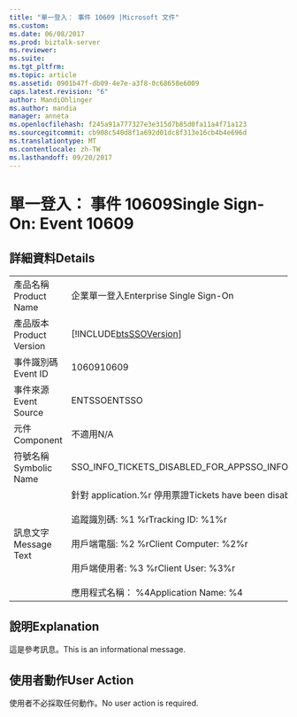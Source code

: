 ```yaml
---
title: "單一登入： 事件 10609 |Microsoft 文件"
ms.custom: 
ms.date: 06/08/2017
ms.prod: biztalk-server
ms.reviewer: 
ms.suite: 
ms.tgt_pltfrm: 
ms.topic: article
ms.assetid: 0901b47f-db09-4e7e-a3f8-0c68658e6009
caps.latest.revision: "6"
author: MandiOhlinger
ms.author: mandia
manager: anneta
ms.openlocfilehash: f245a91a777327e3e315d7b85d0fa11a4f71a123
ms.sourcegitcommit: cb908c540d8f1a692d01dc8f313e16cb4b4e696d
ms.translationtype: MT
ms.contentlocale: zh-TW
ms.lasthandoff: 09/20/2017
---
```

# <a name="single-sign-on-event-10609"></a><span data-ttu-id="b4518-102">單一登入： 事件 10609</span><span class="sxs-lookup"><span data-stu-id="b4518-102">Single Sign-On: Event 10609</span></span>
## <a name="details"></a><span data-ttu-id="b4518-103">詳細資料</span><span class="sxs-lookup"><span data-stu-id="b4518-103">Details</span></span>  
  
|||  
|-|-|  
|<span data-ttu-id="b4518-104">產品名稱</span><span class="sxs-lookup"><span data-stu-id="b4518-104">Product Name</span></span>|<span data-ttu-id="b4518-105">企業單一登入</span><span class="sxs-lookup"><span data-stu-id="b4518-105">Enterprise Single Sign-On</span></span>|  
|<span data-ttu-id="b4518-106">產品版本</span><span class="sxs-lookup"><span data-stu-id="b4518-106">Product Version</span></span>|[!INCLUDE[btsSSOVersion](../includes/btsssoversion-md.md)]|  
|<span data-ttu-id="b4518-107">事件識別碼</span><span class="sxs-lookup"><span data-stu-id="b4518-107">Event ID</span></span>|<span data-ttu-id="b4518-108">10609</span><span class="sxs-lookup"><span data-stu-id="b4518-108">10609</span></span>|  
|<span data-ttu-id="b4518-109">事件來源</span><span class="sxs-lookup"><span data-stu-id="b4518-109">Event Source</span></span>|<span data-ttu-id="b4518-110">ENTSSO</span><span class="sxs-lookup"><span data-stu-id="b4518-110">ENTSSO</span></span>|  
|<span data-ttu-id="b4518-111">元件</span><span class="sxs-lookup"><span data-stu-id="b4518-111">Component</span></span>|<span data-ttu-id="b4518-112">不適用</span><span class="sxs-lookup"><span data-stu-id="b4518-112">N/A</span></span>|  
|<span data-ttu-id="b4518-113">符號名稱</span><span class="sxs-lookup"><span data-stu-id="b4518-113">Symbolic Name</span></span>|<span data-ttu-id="b4518-114">SSO_INFO_TICKETS_DISABLED_FOR_APP</span><span class="sxs-lookup"><span data-stu-id="b4518-114">SSO_INFO_TICKETS_DISABLED_FOR_APP</span></span>|  
|<span data-ttu-id="b4518-115">訊息文字</span><span class="sxs-lookup"><span data-stu-id="b4518-115">Message Text</span></span>|<span data-ttu-id="b4518-116">針對 application.%r 停用票證</span><span class="sxs-lookup"><span data-stu-id="b4518-116">Tickets have been disabled for the application.%r</span></span><br /><br /> <span data-ttu-id="b4518-117">追蹤識別碼: %1 %r</span><span class="sxs-lookup"><span data-stu-id="b4518-117">Tracking ID: %1%r</span></span><br /><br /> <span data-ttu-id="b4518-118">用戶端電腦: %2 %r</span><span class="sxs-lookup"><span data-stu-id="b4518-118">Client Computer: %2%r</span></span><br /><br /> <span data-ttu-id="b4518-119">用戶端使用者: %3 %r</span><span class="sxs-lookup"><span data-stu-id="b4518-119">Client User: %3%r</span></span><br /><br /> <span data-ttu-id="b4518-120">應用程式名稱： %4</span><span class="sxs-lookup"><span data-stu-id="b4518-120">Application Name: %4</span></span>|  
  
## <a name="explanation"></a><span data-ttu-id="b4518-121">說明</span><span class="sxs-lookup"><span data-stu-id="b4518-121">Explanation</span></span>  
 <span data-ttu-id="b4518-122">這是參考訊息。</span><span class="sxs-lookup"><span data-stu-id="b4518-122">This is an informational message.</span></span>  
  
## <a name="user-action"></a><span data-ttu-id="b4518-123">使用者動作</span><span class="sxs-lookup"><span data-stu-id="b4518-123">User Action</span></span>  
 <span data-ttu-id="b4518-124">使用者不必採取任何動作。</span><span class="sxs-lookup"><span data-stu-id="b4518-124">No user action is required.</span></span>